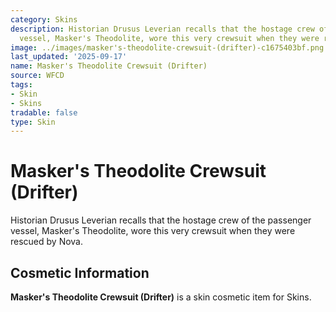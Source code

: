 ```yaml
---
category: Skins
description: Historian Drusus Leverian recalls that the hostage crew of the passenger
  vessel, Masker's Theodolite, wore this very crewsuit when they were rescued by Nova.
image: ../images/masker's-theodolite-crewsuit-(drifter)-c1675403bf.png
last_updated: '2025-09-17'
name: Masker's Theodolite Crewsuit (Drifter)
source: WFCD
tags:
- Skin
- Skins
tradable: false
type: Skin
---
```


# Masker's Theodolite Crewsuit (Drifter)

Historian Drusus Leverian recalls that the hostage crew of the passenger vessel, Masker's Theodolite, wore this very crewsuit when they were rescued by Nova.

## Cosmetic Information

**Masker's Theodolite Crewsuit (Drifter)** is a skin cosmetic item for Skins.

